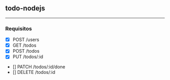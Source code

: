 ## todo-nodejs

---

### Requisitos

- [x] POST /users
- [x] GET /todos
- [x] POST /todos
- [x] PUT /todos/:id
- [] PATCH /todos/:id/done
- [] DELETE /todos/:id